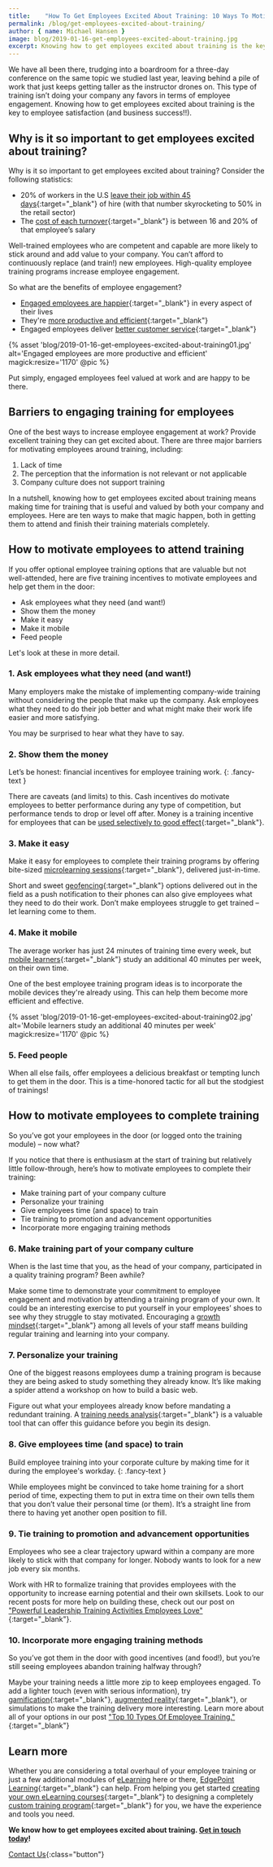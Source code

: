 ```yaml
---
title:    "How To Get Employees Excited About Training: 10 Ways To Motivate Them"
permalink: /blog/get-employees-excited-about-training/
author: { name: Michael Hansen }
image: blog/2019-01-16-get-employees-excited-about-training.jpg
excerpt: Knowing how to get employees excited about training is the key to improving employee satisfaction (and business success!). Here's how to motivate them.
---
```


We have all been there, trudging into a boardroom for a three-day conference on the same topic we studied last year, leaving behind a pile of work that just keeps getting taller as the instructor drones on. This type of training isn’t doing your company any favors in terms of employee engagement. Knowing how to get employees excited about training is the key to employee satisfaction (and business success!!).

## Why is it so important to get employees excited about training?

Why is it so important to get employees excited about training? Consider the following statistics:

* 20% of workers in the U.S [leave their job within 45 days](https://www.bls.gov/news.release/jolts.nr0.htm){:target="_blank"} of hire (with that number skyrocketing to 50% in the retail sector)
* The [cost of each turnover](http://www.recruiteze.com/cost-hire-new-employee/){:target="_blank"} is between 16 and 20% of that employee’s salary

Well-trained employees who are competent and capable are more likely to stick around and add value to your company. You can’t afford to continuously replace (and train!) new employees. High-quality employee training programs increase employee engagement.

So what are the benefits of employee engagement?

* [Engaged employees are happier](https://www.gallup.com/workplace/236483/enhances-benefits-employee-engagement.aspx){:target="_blank"} in every aspect of their lives
* They're [more productive and efficient](https://news.gallup.com/businessjournal/190352/managing-employee-risk-requires-culture-compliance.aspx){:target="_blank"}
* Engaged employees deliver [better customer service](https://www.forbes.com/sites/christinecomaford/2017/07/08/the-surprising-link-between-customer-experience-and-employee-engagement/#2b2aab0cb512){:target="_blank"}

{% asset 'blog/2019-01-16-get-employees-excited-about-training01.jpg'
  alt='Engaged employees are more productive and efficient'
  magick:resize='1170' @pic %}

Put simply, engaged employees feel valued at work and are happy to be there.

## Barriers to engaging training for employees

One of the best ways to increase employee engagement at work? Provide excellent training they can get excited about. There are three major barriers for motivating employees around training, including:

1. Lack of time
2. The perception that the information is not relevant or not applicable
3. Company culture does not support training

In a nutshell, knowing how to get employees excited about training means making time for training that is useful and valued by both your company and employees. Here are ten ways to make that magic happen, both in getting them to attend and finish their training materials completely.

## How to motivate employees to attend training

If you offer optional employee training options that are valuable but not well-attended, here are five training incentives to motivate employees and help get them in the door:

* Ask employees what they need (and want!)
* Show them the money
* Make it easy
* Make it mobile
* Feed people 

Let's look at these in more detail. 

### 1. Ask employees what they need (and want!)

Many employers make the mistake of implementing company-wide training without considering the people that make up the company.
Ask employees what they need to do their job better and what might make their work life easier and more satisfying. 

You may be surprised to hear what they have to say.

### 2. Show them the money

Let’s be honest: financial incentives for employee training work.
{: .fancy-text }

There are caveats (and limits) to this. Cash incentives do motivate employees to better performance during any type of competition, but performance tends to drop or level off after. Money is a training incentive for employees that can be [used selectively to good effect](https://www.business.com/articles/gal-rimon-monetary-rewards/){:target="_blank"}.

### 3. Make it easy

Make it easy for employees to complete their training programs by offering bite-sized [microlearning sessions](/blog/types-of-microlearning/){:target="_blank"}, delivered just-in-time.

Short and sweet [geofencing](/blog/geofencing/){:target="_blank"} options delivered out in the field as a push notification to their phones can also give employees what they need to do their work. Don’t make employees struggle to get trained – let learning come to them.

### 4. Make it mobile

The average worker has just 24 minutes of training time every week, but [mobile learners](/blog/what-is-mlearning/){:target="_blank"} study an additional 40 minutes per week, on their own time.

One of the best employee training program ideas is to incorporate the mobile devices they're already using. This can help them become more efficient and effective.

{% asset 'blog/2019-01-16-get-employees-excited-about-training02.jpg'
  alt='Mobile learners study an additional 40 minutes per week'
  magick:resize='1170' @pic %}

### 5. Feed people

When all else fails, offer employees a delicious breakfast or tempting lunch to get them in the door. This is a time-honored tactic for all but the stodgiest of trainings!

## How to motivate employees to complete training

So you’ve got your employees in the door (or logged onto the training module) – now what?

If you notice that there is enthusiasm at the start of training but relatively little follow-through, here’s how to motivate employees to complete their training:

* Make training part of your company culture
* Personalize your training
* Give employees time (and space) to train
* Tie training to promotion and advancement opportunities
* Incorporate more engaging training methods

### 6. Make training part of your company culture

When is the last time that you, as the head of your company, participated in a quality training program? Been awhile?

Make some time to demonstrate your commitment to employee engagement and motivation by attending a training program of your own. It could be an interesting exercise to put yourself in your employees’ shoes to see why they struggle to stay motivated. Encouraging a [growth mindset](https://www.bigthinkedge.com/blog/how-a-growth-mindset-leads-to-innovation-engagement){:target="_blank"} among all levels of your staff means building regular training and learning into your company.

### 7. Personalize your training

One of the biggest reasons employees dump a training program is because they are being asked to study something they already know. It’s like making a spider attend a workshop on how to build a basic web.

Figure out what your employees already know before mandating a redundant training. A [training needs analysis](/blog/training-needs-analysis/){:target="_blank"} is a valuable tool that can offer this guidance before you begin its design.

### 8. Give employees time (and space) to train

Build employee training into your corporate culture by making time for it during the employee's workday.
{: .fancy-text }

While employees might be convinced to take home training for a short period of time, expecting them to put in extra time on their own tells them that you don’t value their personal time (or them). It’s a straight line from there to having yet another open position to fill.

### 9. Tie training to promotion and advancement opportunities

Employees who see a clear trajectory upward within a company are more likely to stick with that company for longer. Nobody wants to look for a new job every six months.

Work with HR to formalize training that provides employees with the opportunity to increase earning potential and their own skillsets. Look to our recent posts for more help on building these, check out our post on ["Powerful Leadership Training Activities Employees Love"](/blog/leadership-training-activities-for-employees/){:target="_blank"}.

### 10. Incorporate more engaging training methods

So you’ve got them in the door with good incentives (and food!), but you’re still seeing employees abandon training halfway through?

Maybe your training needs a little more zip to keep employees engaged. To add a lighter touch (even with serious information), try [gamification](/blog/gamification-in-elearning/){:target="_blank"}, [augmented reality](/blog/future-of-augmented-reality/){:target="_blank"}, or simulations to make the training delivery more interesting. Learn more about all of your options in our post ["Top 10 Types Of Employee Training."](/blog/top-10-types-of-employee-training/){:target="_blank"}

## Learn more

Whether you are considering a total overhaul of your employee training or just a few additional modules of [eLearning](/blog/advantages-of-elearning/) here or there, [EdgePoint Learning](/){:target="_blank"} can help. From helping you get started [creating your own eLearning courses](/blog/how-to-create-your-custom-elearning-course-with-25-free-tools/){:target="_blank"} to designing a completely [custom training program](/custom-elearning-course-development/){:target="_blank"} for you, we have the experience and tools you need.

<strong>We know how to get employees excited about training. [Get in touch today](/contact/)!</strong>

[Contact Us](/contact/ ){:class="button"}